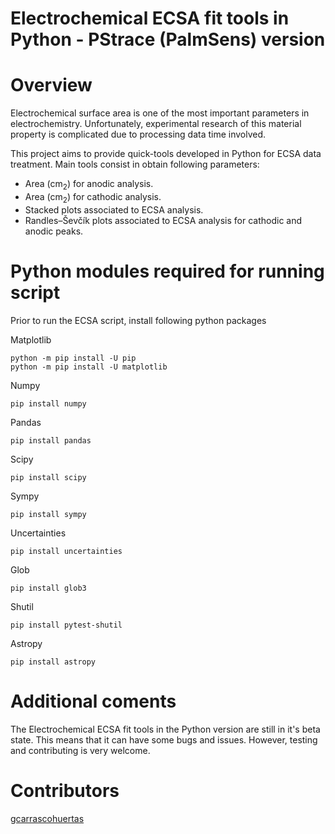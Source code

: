 # Electrochemical ECSA fit tools in Python - PStrace (PalmSens) version

# Overview

Electrochemical surface area is one of the most important  parameters in electrochemistry. Unfortunately, experimental research of this material property is complicated due to  processing data time involved. 

This project aims to provide quick-tools developed in Python for ECSA data treatment. 
Main tools consist in obtain following parameters: 

- Area (cm<sub>2</sub>) for anodic analysis.
- Area (cm<sub>2</sub>) for cathodic analysis.
- Stacked plots associated to ECSA analysis.
- Randles–Ševčík plots associated to ECSA analysis for cathodic and anodic peaks.

# Python modules required for running script

Prior to run the ECSA script, install following python packages 

Matplotlib

    python -m pip install -U pip
    python -m pip install -U matplotlib

Numpy

    pip install numpy
    
Pandas

    pip install pandas
    
Scipy

    pip install scipy
    
Sympy

    pip install sympy
 
Uncertainties  

    pip install uncertainties

Glob

    pip install glob3
    
Shutil  

    pip install pytest-shutil   
    
Astropy 

    pip install astropy
    
# Additional coments

The Electrochemical ECSA fit tools in the Python version are still in it's beta state. This means that it can have some bugs and issues. However, testing and contributing is very welcome.

# Contributors

[gcarrascohuertas](https://github.com/gcarrascohuertas)
